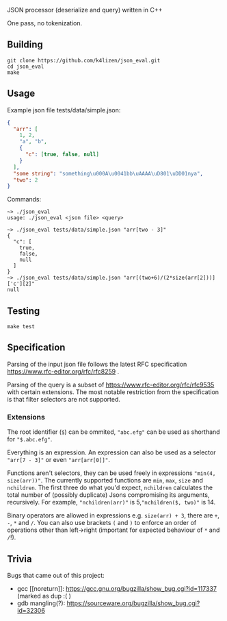 JSON processor (deserialize and query) written in C++

One pass, no tokenization.

## Building
```
git clone https://github.com/k4lizen/json_eval.git
cd json_eval
make
```
## Usage
Example json file tests/data/simple.json:
```json
{
  "arr": [
    1, 2,
    "a", "b",
    {
      "c": [true, false, null]
    }
  ],
  "some string": "something\u000A\u0041bb\uAAAA\uD801\uDD01nya",
  "two": 2
}
```
Commands:
```
~> ./json_eval
usage: ./json_eval <json file> <query>

~> ./json_eval tests/data/simple.json "arr[two - 3]"
{
  "c": [
    true,
    false,
    null
  ]
}
~> ./json_eval tests/data/simple.json "arr[(two+6)/(2*size(arr[2]))]['c'][2]"
null
```
## Testing
```
make test
```
## Specification
Parsing of the input json file follows the latest RFC specification https://www.rfc-editor.org/rfc/rfc8259 .

Parsing of the query is a subset of https://www.rfc-editor.org/rfc/rfc9535 with certain extensions. The most notable restriction from the specification is that filter selectors are not supported.

### Extensions

The root identifier (`$`) can be ommited, `"abc.efg"` can be used as shorthand for `"$.abc.efg"`.

Everything is an expression. An expression can also be used as a selector `"arr[7 - 3]"` or even `"arr[arr[0]]"`.

Functions aren't selectors, they can be used freely in expressions `"min(4, size(arr))"`. The currently supported functions are `min`, `max`, `size` and `nchildren`. The first three do what you'd expect, `nchildren` calculates the total number of (possibly duplicate) Jsons compromising its arguments, recursively. For example, `"nchildren(arr)"` is 5,`"nchildren($, two)"` is 14.

Binary operators are allowed in expressions e.g. `size(arr) + 3`, there are `+`, `-`, `*` and `/`. You can also use brackets `(` and `)` to enforce an order of operations other than left->right (important for expected behaviour of `*` and `/`!).

## Trivia
Bugs that came out of this project:
+ gcc \[\[noreturn\]\]: https://gcc.gnu.org/bugzilla/show_bug.cgi?id=117337 (marked as dup :( )
+ gdb mangling(?): https://sourceware.org/bugzilla/show_bug.cgi?id=32306

